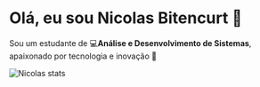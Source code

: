 
# Olá, eu sou Nicolas Bitencurt 👋

 Sou um estudante de 💻**Análise e Desenvolvimento de Sistemas**, apaixonado por tecnologia e inovação 🚀

![Nicolas stats](https://github-readme-stats.vercel.app/api?username=Nicolas-Bitencurt&show_icons=true&theme=dark)

